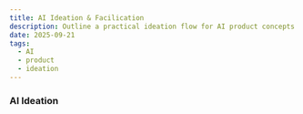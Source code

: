 ```yaml
---
title: AI Ideation & Facilication
description: Outline a practical ideation flow for AI product concepts and features.
date: 2025-09-21
tags:
  - AI
  - product
  - ideation
---
```


### AI Ideation
